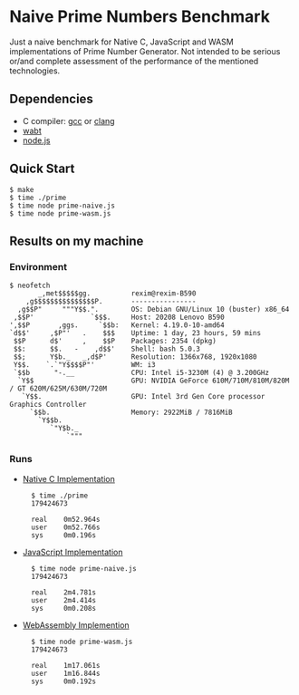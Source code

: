 # Naive Prime Numbers Benchmark

Just a naive benchmark for Native C, JavaScript and WASM implementations of Prime Number Generator. Not intended to be serious or/and complete assessment of the performance of the mentioned technologies.

## Dependencies

- C compiler: [gcc] or [clang]
- [wabt]
- [node.js]

[gcc]: https://gcc.gnu.org/
[clang]: https://clang.llvm.org/
[wabt]: https://github.com/WebAssembly/wabt
[node.js]: https://nodejs.org/en/

## Quick Start

```console
$ make
$ time ./prime
$ time node prime-naive.js
$ time node prime-wasm.js
```

## Results on my machine

### Environment

``` console
$ neofetch
       _,met$$$$$gg.          rexim@rexim-B590
    ,g$$$$$$$$$$$$$$$P.       ----------------
  ,g$$P"     """Y$$.".        OS: Debian GNU/Linux 10 (buster) x86_64
 ,$$P'              `$$$.     Host: 20208 Lenovo B590
',$$P       ,ggs.     `$$b:   Kernel: 4.19.0-10-amd64
`d$$'     ,$P"'   .    $$$    Uptime: 1 day, 23 hours, 59 mins
 $$P      d$'     ,    $$P    Packages: 2354 (dpkg)
 $$:      $$.   -    ,d$$'    Shell: bash 5.0.3
 $$;      Y$b._   _,d$P'      Resolution: 1366x768, 1920x1080
 Y$$.    `.`"Y$$$$P"'         WM: i3
 `$$b      "-.__              CPU: Intel i5-3230M (4) @ 3.200GHz
  `Y$$                        GPU: NVIDIA GeForce 610M/710M/810M/820M / GT 620M/625M/630M/720M
   `Y$$.                      GPU: Intel 3rd Gen Core processor Graphics Controller
     `$$b.                    Memory: 2922MiB / 7816MiB
       `Y$$b.
          `"Y$b._                                     
              `"""
```

### Runs

  - [Native C Implementation](./prime.c)
    ```console
      $ time ./prime
      179424673

      real    0m52.964s
      user    0m52.766s
      sys     0m0.196s
    ```
  - [JavaScript Implementation](./prime-naive.js)
    ```console
      $ time node prime-naive.js
      179424673

      real    2m4.781s
      user    2m4.414s
      sys     0m0.208s
    ```
  - [WebAssembly Implemention](./prime.wat)
    ```console
      $ time node prime-wasm.js
      179424673

      real    1m17.061s
      user    1m16.844s
      sys     0m0.192s
    ```
